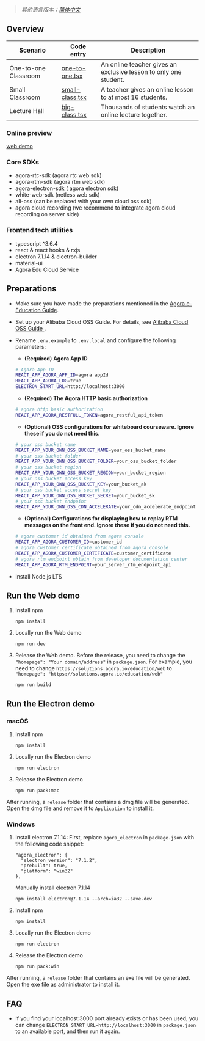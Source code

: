 > *其他语言版本：[简体中文](https://github.com/AgoraIO-Usecase/eEducation/blob/master/education_web/README.zh.md)*

## Overview

|Scenario|Code entry|Description|
| ------ | ----- | ----- |
| One-to-one Classroom | [one-to-one.tsx](https://github.com/AgoraIO-Usecase/eEducation/blob/master/education_web/src/pages/classroom/one-to-one.tsx) | An online teacher gives an exclusive lesson to only one student. |
| Small Classroom| [small-class.tsx](https://github.com/AgoraIO-Usecase/eEducation/blob/master/education_web/src/pages/classroom/small-class.tsx) | A teacher gives an online lesson to at most 16 students. |
| Lecture Hall | [big-class.tsx](https://github.com/AgoraIO-Usecase/eEducation/blob/master/education_web/src/pages/classroom/big-class.tsx) | Thousands of students watch an online lecture together. |

### Online preview

[web demo](https://solutions.agora.io/education/web/)

### Core SDKs
- agora-rtc-sdk (agora rtc web sdk)
- agora-rtm-sdk (agora rtm web sdk)
- agora-electron-sdk  ( agora electron sdk)
- white-web-sdk (netless web sdk)
- ali-oss (can be replaced with your own cloud oss sdk)
- agora cloud recording (we recommend to integrate agora cloud recording on server side)

### Frontend tech utilities
- typescript ^3.6.4
- react & react hooks & rxjs
- electron 7.1.14 & electron-builder
- material-ui
- Agora Edu Cloud Service

## Preparations

- Make sure you have made the preparations mentioned in the [Agora e-Education Guide](https://github.com/AgoraIO-Usecase/eEducation/wiki/Agora-eEducation-Guide).
- Set up your Alibaba Cloud OSS Guide. For details, see [Alibaba Cloud OSS Guide
](https://github.com/AgoraIO-Usecase/eEducation/wiki/Agora-eEducation-Guide).
- Rename `.env.example` to `.env.local` and configure the following parameters:
  - **(Required) Agora App ID** 
  ```bash
  # Agora App ID
  REACT_APP_AGORA_APP_ID=agora appId
  REACT_APP_AGORA_LOG=true
  ELECTRON_START_URL=http://localhost:3000
  ```
  - **(Required) The Agora HTTP basic authorization**
  ```bash
  # agora http basic authorization
  REACT_APP_AGORA_RESTFULL_TOKEN=agora_restful_api_token
  ```
  - **(Optional) OSS configurations for whiteboard courseware. Ignore these if you do not need this.**
  ```bash
  # your oss bucket name
  REACT_APP_YOUR_OWN_OSS_BUCKET_NAME=your_oss_bucket_name
  # your oss bucket folder
  REACT_APP_YOUR_OWN_OSS_BUCKET_FOLDER=your_oss_bucket_folder
  # your oss bucket region
  REACT_APP_YOUR_OWN_OSS_BUCKET_REGION=your_bucket_region
  # your oss bucket access key
  REACT_APP_YOUR_OWN_OSS_BUCKET_KEY=your_bucket_ak
  # your oss bucket access secret key
  REACT_APP_YOUR_OWN_OSS_BUCKET_SECRET=your_bucket_sk
  # your oss bucket endpoint
  REACT_APP_YOUR_OWN_OSS_CDN_ACCELERATE=your_cdn_accelerate_endpoint
  ```
  - **(Optional) Configurations for displaying how to replay RTM messages on the front end. Ignore these if you do not need this.**
  ```bash
  # agora customer id obtained from agora console
  REACT_APP_AGORA_CUSTOMER_ID=customer_id
  # agora customer certificate obtained from agora console
  REACT_APP_AGORA_CUSTOMER_CERTIFICATE=customer_certificate
  # agora rtm endpoint obtain from developer documentation center
  REACT_APP_AGORA_RTM_ENDPOINT=your_server_rtm_endpoint_api
  ```

- Install Node.js LTS

## Run the Web demo
1. Install npm
   ```
   npm install
   ```

2. Locally run the Web demo
   ```
   npm run dev
   ```
3. Release the Web demo. Before the release, you need to change the `"homepage": "Your domain/address"` in `package.json`. For example, you need to change `https://solutions.agora.io/education/web` to `"homepage": "https://solutions.agora.io/education/web"`
   ```
   npm run build
   ```
   
## Run the Electron demo

### macOS
1. Install npm
   ```
   npm install
   ```
2. Locally run the Electron demo
   ```
   npm run electron  
   ```
3. Release the Electron demo
   ```
   npm run pack:mac
   ```
After running, a `release` folder that contains a dmg file will be generated. Open the dmg file and remove it to `Application` to install it.

### Windows
1. Install electron 7.1.14: First, replace `agora_electron` in `package.json` with the following code snippet:
   ```
   "agora_electron": {
     "electron_version": "7.1.2",
     "prebuilt": true,
     "platform": "win32"
   },
   ```
   Manually install electron 7.1.14
   ```  
   npm install electron@7.1.14 --arch=ia32 --save-dev
   ```
2. Install npm
   ```
   npm install
   ```

3. Locally run the Electron demo
   ```
   npm run electron  
   ```
4. Release the Electron demo
   ```
   npm run pack:win
   ```
After running, a `release` folder that contains an exe file will be generated. Open the exe file as administrator to install it.

## FAQ
- If you find your localhost:3000 port already exists or has been used, you can change `ELECTRON_START_URL=http://localhost:3000` in `package.json` to an available port, and then run it again.  
